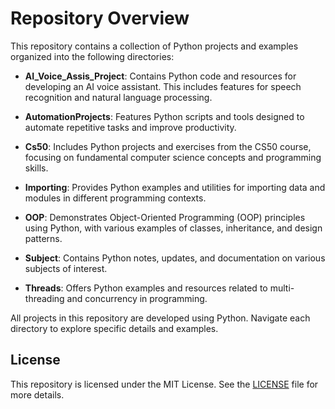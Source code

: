 # Repository Overview

This repository contains a collection of Python projects and examples organized into the following directories:

- **AI_Voice_Assis_Project**: Contains Python code and resources for developing an AI voice assistant. This includes features for speech recognition and natural language processing.

- **AutomationProjects**: Features Python scripts and tools designed to automate repetitive tasks and improve productivity.

- **Cs50**: Includes Python projects and exercises from the CS50 course, focusing on fundamental computer science concepts and programming skills.

- **Importing**: Provides Python examples and utilities for importing data and modules in different programming contexts.

- **OOP**: Demonstrates Object-Oriented Programming (OOP) principles using Python, with various examples of classes, inheritance, and design patterns.

- **Subject**: Contains Python notes, updates, and documentation on various subjects of interest.

- **Threads**: Offers Python examples and resources related to multi-threading and concurrency in programming.

All projects in this repository are developed using Python. Navigate each directory to explore specific details and examples.

## License

This repository is licensed under the MIT License. See the [LICENSE](LICENSE) file for more details.
